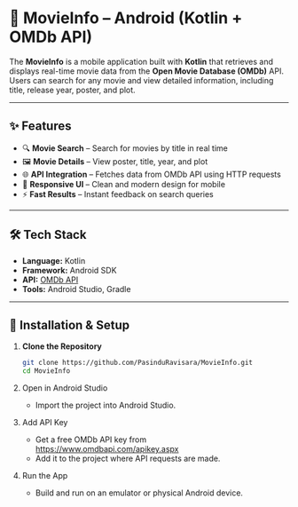 # 🎥 MovieInfo – Android (Kotlin + OMDb API)

The **MovieInfo** is a mobile application built with **Kotlin** that retrieves and displays real-time movie data from the **Open Movie Database (OMDb)** API. Users can search for any movie and view detailed information, including title, release year, poster, and plot.

---

## ✨ Features

- 🔍 **Movie Search** – Search for movies by title in real time  
- 🖼 **Movie Details** – View poster, title, year, and plot  
- 🌐 **API Integration** – Fetches data from OMDb API using HTTP requests  
- 📱 **Responsive UI** – Clean and modern design for mobile  
- ⚡ **Fast Results** – Instant feedback on search queries

---

## 🛠 Tech Stack

- **Language:** Kotlin  
- **Framework:** Android SDK  
- **API:** [OMDb API](https://www.omdbapi.com/)  
- **Tools:** Android Studio, Gradle

---

## 🚀 Installation & Setup

1. **Clone the Repository**
   ```bash
   git clone https://github.com/PasinduRavisara/MovieInfo.git
   cd MovieInfo
2. Open in Android Studio
    - Import the project into Android Studio.

3. Add API Key
    - Get a free OMDb API key from https://www.omdbapi.com/apikey.aspx
    - Add it to the project where API requests are made.

4. Run the App
    - Build and run on an emulator or physical Android device.
